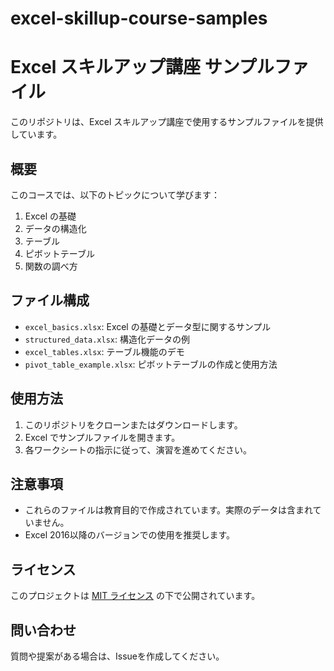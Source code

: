 # excel-skillup-course-samples

# Excel スキルアップ講座 サンプルファイル

このリポジトリは、Excel スキルアップ講座で使用するサンプルファイルを提供しています。

## 概要

このコースでは、以下のトピックについて学びます：

1. Excel の基礎
2. データの構造化
3. テーブル
4. ピボットテーブル
5. 関数の調べ方

## ファイル構成

- `excel_basics.xlsx`: Excel の基礎とデータ型に関するサンプル
- `structured_data.xlsx`: 構造化データの例
- `excel_tables.xlsx`: テーブル機能のデモ
- `pivot_table_example.xlsx`: ピボットテーブルの作成と使用方法

## 使用方法

1. このリポジトリをクローンまたはダウンロードします。
2. Excel でサンプルファイルを開きます。
3. 各ワークシートの指示に従って、演習を進めてください。

## 注意事項

- これらのファイルは教育目的で作成されています。実際のデータは含まれていません。
- Excel 2016以降のバージョンでの使用を推奨します。

## ライセンス

このプロジェクトは [MIT ライセンス](LICENSE) の下で公開されています。

## 問い合わせ

質問や提案がある場合は、Issueを作成してください。
